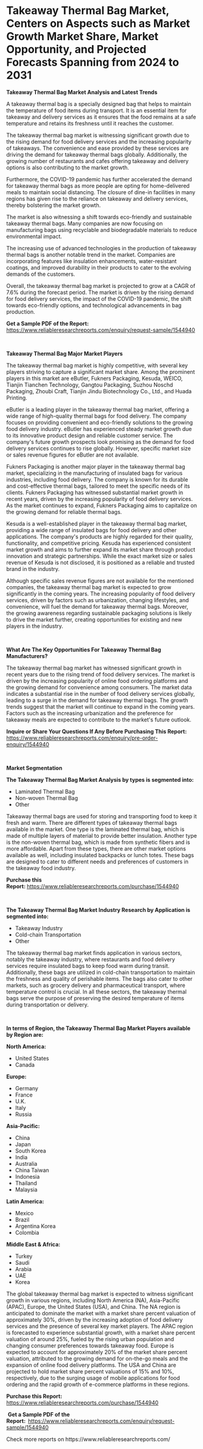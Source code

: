 <p><h1>Takeaway Thermal Bag Market, Centers on Aspects such as Market Growth Market Share, Market Opportunity, and Projected Forecasts Spanning from 2024 to 2031</h1></p><p><strong>Takeaway Thermal Bag Market Analysis and Latest Trends</strong></p>
<p><p>A takeaway thermal bag is a specially designed bag that helps to maintain the temperature of food items during transport. It is an essential item for takeaway and delivery services as it ensures that the food remains at a safe temperature and retains its freshness until it reaches the customer.</p><p>The takeaway thermal bag market is witnessing significant growth due to the rising demand for food delivery services and the increasing popularity of takeaways. The convenience and ease provided by these services are driving the demand for takeaway thermal bags globally. Additionally, the growing number of restaurants and cafes offering takeaway and delivery options is also contributing to the market growth.</p><p>Furthermore, the COVID-19 pandemic has further accelerated the demand for takeaway thermal bags as more people are opting for home-delivered meals to maintain social distancing. The closure of dine-in facilities in many regions has given rise to the reliance on takeaway and delivery services, thereby bolstering the market growth.</p><p>The market is also witnessing a shift towards eco-friendly and sustainable takeaway thermal bags. Many companies are now focusing on manufacturing bags using recyclable and biodegradable materials to reduce environmental impact.</p><p>The increasing use of advanced technologies in the production of takeaway thermal bags is another notable trend in the market. Companies are incorporating features like insulation enhancements, water-resistant coatings, and improved durability in their products to cater to the evolving demands of the customers.</p><p>Overall, the takeaway thermal bag market is projected to grow at a CAGR of 7.6% during the forecast period. The market is driven by the rising demand for food delivery services, the impact of the COVID-19 pandemic, the shift towards eco-friendly options, and technological advancements in bag production.</p></p>
<p><strong>Get a Sample PDF of the Report:&nbsp;</strong> <a href="https://www.reliableresearchreports.com/enquiry/request-sample/1544940">https://www.reliableresearchreports.com/enquiry/request-sample/1544940</a></p>
<p>&nbsp;</p>
<p><strong>Takeaway Thermal Bag Major Market Players</strong></p>
<p><p>The takeaway thermal bag market is highly competitive, with several key players striving to capture a significant market share. Among the prominent players in this market are eButler, Fukners Packaging, Kesuda, WEICO, Tianjin Tianchen Technology, Gangtou Packaging, Suzhou Noschd Packaging, Zhoubi Craft, Tianjin Jindu Biotechnology Co., Ltd., and Huada Printing.</p><p>eButler is a leading player in the takeaway thermal bag market, offering a wide range of high-quality thermal bags for food delivery. The company focuses on providing convenient and eco-friendly solutions to the growing food delivery industry. eButler has experienced steady market growth due to its innovative product design and reliable customer service. The company's future growth prospects look promising as the demand for food delivery services continues to rise globally. However, specific market size or sales revenue figures for eButler are not available.</p><p>Fukners Packaging is another major player in the takeaway thermal bag market, specializing in the manufacturing of insulated bags for various industries, including food delivery. The company is known for its durable and cost-effective thermal bags, tailored to meet the specific needs of its clients. Fukners Packaging has witnessed substantial market growth in recent years, driven by the increasing popularity of food delivery services. As the market continues to expand, Fukners Packaging aims to capitalize on the growing demand for reliable thermal bags.</p><p>Kesuda is a well-established player in the takeaway thermal bag market, providing a wide range of insulated bags for food delivery and other applications. The company's products are highly regarded for their quality, functionality, and competitive pricing. Kesuda has experienced consistent market growth and aims to further expand its market share through product innovation and strategic partnerships. While the exact market size or sales revenue of Kesuda is not disclosed, it is positioned as a reliable and trusted brand in the industry.</p><p>Although specific sales revenue figures are not available for the mentioned companies, the takeaway thermal bag market is expected to grow significantly in the coming years. The increasing popularity of food delivery services, driven by factors such as urbanization, changing lifestyles, and convenience, will fuel the demand for takeaway thermal bags. Moreover, the growing awareness regarding sustainable packaging solutions is likely to drive the market further, creating opportunities for existing and new players in the industry.</p></p>
<p>&nbsp;</p>
<p><strong>What Are The Key Opportunities For Takeaway Thermal Bag Manufacturers?</strong></p>
<p><p>The takeaway thermal bag market has witnessed significant growth in recent years due to the rising trend of food delivery services. The market is driven by the increasing popularity of online food ordering platforms and the growing demand for convenience among consumers. The market data indicates a substantial rise in the number of food delivery services globally, leading to a surge in the demand for takeaway thermal bags. The growth trends suggest that the market will continue to expand in the coming years. Factors such as the increasing urbanization and the preference for takeaway meals are expected to contribute to the market's future outlook.</p></p>
<p><strong>Inquire or Share Your Questions If Any Before Purchasing This Report:</strong> <a href="https://www.reliableresearchreports.com/enquiry/pre-order-enquiry/1544940">https://www.reliableresearchreports.com/enquiry/pre-order-enquiry/1544940</a></p>
<p>&nbsp;</p>
<p><strong>Market Segmentation</strong></p>
<p><strong>The Takeaway Thermal Bag Market Analysis by types is segmented into:</strong></p>
<p><ul><li>Laminated Thermal Bag</li><li>Non-woven Thermal Bag</li><li>Other</li></ul></p>
<p><p>Takeaway thermal bags are used for storing and transporting food to keep it fresh and warm. There are different types of takeaway thermal bags available in the market. One type is the laminated thermal bag, which is made of multiple layers of material to provide better insulation. Another type is the non-woven thermal bag, which is made from synthetic fibers and is more affordable. Apart from these types, there are other market options available as well, including insulated backpacks or lunch totes. These bags are designed to cater to different needs and preferences of customers in the takeaway food industry.</p></p>
<p><strong>Purchase this Report:&nbsp;</strong><a href="https://www.reliableresearchreports.com/purchase/1544940">https://www.reliableresearchreports.com/purchase/1544940</a></p>
<p>&nbsp;</p>
<p><strong>The Takeaway Thermal Bag Market Industry Research by Application is segmented into:</strong></p>
<p><ul><li>Takeaway Industry</li><li>Cold-chain Transportation</li><li>Other</li></ul></p>
<p><p>The takeaway thermal bag market finds application in various sectors, notably the takeaway industry, where restaurants and food delivery services require insulated bags to keep food warm during transit. Additionally, these bags are utilized in cold-chain transportation to maintain the freshness and quality of perishable items. The bags also cater to other markets, such as grocery delivery and pharmaceutical transport, where temperature control is crucial. In all these sectors, the takeaway thermal bags serve the purpose of preserving the desired temperature of items during transportation or delivery.</p></p>
<p>&nbsp;</p>
<p><strong>In terms of Region, the Takeaway Thermal Bag Market Players available by Region are:</strong></p>
<p>
    <p> <strong> North America: </strong>
        <ul>
            <li>United States</li>
            <li>Canada</li>
        </ul>
        </p> 
    <p> <strong> Europe: </strong>
        <ul>
            <li>Germany</li>
            <li>France</li>
            <li>U.K.</li>
            <li>Italy</li>
            <li>Russia</li>
        </ul>
        </p> 
    <p> <strong> Asia-Pacific: </strong>
        <ul>
            <li>China</li>
            <li>Japan</li>
            <li>South Korea</li>
            <li>India</li>
            <li>Australia</li>
            <li>China Taiwan</li>
            <li>Indonesia</li>
            <li>Thailand</li>
            <li>Malaysia</li>
        </ul>
        </p> 
    <p> <strong> Latin America: </strong>
        <ul>
            <li>Mexico</li>
            <li>Brazil</li>
            <li>Argentina Korea</li>
            <li>Colombia</li>
        </ul>
        </p> 
    <p> <strong> Middle East & Africa: </strong>
        <ul>
            <li>Turkey</li>
            <li>Saudi</li>
            <li>Arabia</li>
            <li>UAE</li>
            <li>Korea</li>
        </ul>
    </p>
    </p>
<p><p>The global takeaway thermal bag market is expected to witness significant growth in various regions, including North America (NA), Asia-Pacific (APAC), Europe, the United States (USA), and China. The NA region is anticipated to dominate the market with a market share percent valuation of approximately 30%, driven by the increasing adoption of food delivery services and the presence of several key market players. The APAC region is forecasted to experience substantial growth, with a market share percent valuation of around 25%, fueled by the rising urban population and changing consumer preferences towards takeaway food. Europe is expected to account for approximately 20% of the market share percent valuation, attributed to the growing demand for on-the-go meals and the expansion of online food delivery platforms. The USA and China are projected to hold market share percent valuations of 15% and 10%, respectively, due to the surging usage of mobile applications for food ordering and the rapid growth of e-commerce platforms in these regions.</p></p>
<p><strong>Purchase this Report: </strong><a href="https://www.reliableresearchreports.com/purchase/1544940">https://www.reliableresearchreports.com/purchase/1544940</a></p>
<p>&nbsp;<strong>Get a Sample PDF of the Report:&nbsp;&nbsp;</strong><a href="https://www.reliableresearchreports.com/enquiry/request-sample/1544940">https://www.reliableresearchreports.com/enquiry/request-sample/1544940</a></p>
<p><strong></strong></p>
<p>Check more reports on https://www.reliableresearchreports.com/</p>